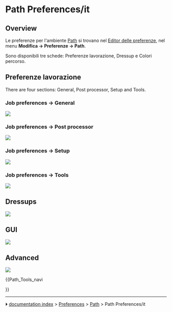 # Path Preferences/it
## Overview

Le preferenze per l\'ambiente [Path](Path_Workbench/it.md) si trovano nel [Editor delle preferenze](Preferences_Editor/it.md), nel menu **Modifica → Preferenze → Path**.


<div class="mw-translate-fuzzy">

Sono disponibili tre schede: Preferenze lavorazione, Dressup e Colori percorso.


</div>

## Preferenze lavorazione 

There are four sections: General, Post processor, Setup and Tools.

### Job preferences → General 

![](images/Preference_Path_Tab_01_01_V020.png )

### Job preferences → Post processor 

![](images/Preference_Path_Tab_01_02_V020.png )

### Job preferences → Setup 

![](images/Preference_Path_Tab_01_03_V020.png )

### Job preferences → Tools 

![](images/Preference_Path_Tab_01_04_V020.png )

## Dressups

![](images/Preference_Path_Tab_02_V020.png )

## GUI

![](images/Preference_Path_Tab_03_V020.png )

## Advanced

![](images/Preference_Path_Tab_04_V020.png )





{{Path_Tools_navi

}}



---
⏵ [documentation index](../README.md) > [Preferences](Category_Preferences.md) > [Path](Path_Workbench.md) > Path Preferences/it
